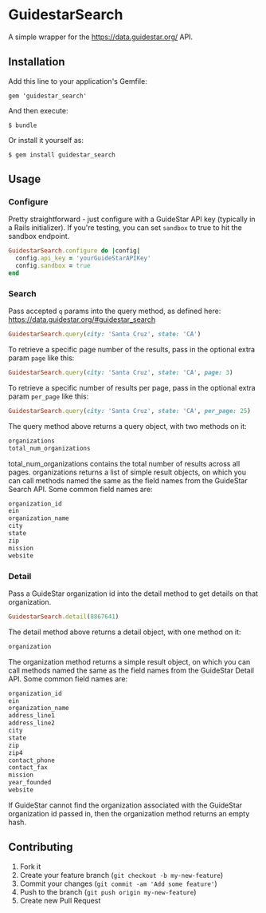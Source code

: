 # GuidestarSearch

A simple wrapper for the https://data.guidestar.org/ API.

## Installation

Add this line to your application's Gemfile:

    gem 'guidestar_search'

And then execute:

    $ bundle

Or install it yourself as:

    $ gem install guidestar_search

## Usage

### Configure

Pretty straightforward - just configure with a GuideStar API key (typically in a Rails initializer).  If you're testing, you can set `sandbox` to true to hit the sandbox endpoint.

``` ruby
GuidestarSearch.configure do |config|
  config.api_key = 'yourGuideStarAPIKey'
  config.sandbox = true
end
```

### Search

Pass accepted `q` params into the query method, as defined here: https://data.guidestar.org/#guidestar_search

``` ruby
GuidestarSearch.query(city: 'Santa Cruz', state: 'CA')
```

To retrieve a specific page number of the results, pass in the optional extra param `page` like this:

``` ruby
GuidestarSearch.query(city: 'Santa Cruz', state: 'CA', page: 3)
```

To retrieve a specific number of results per page, pass in the optional extra param `per_page` like this:

``` ruby
GuidestarSearch.query(city: 'Santa Cruz', state: 'CA', per_page: 25)
```

The query method above returns a query object, with two methods on it:

``` ruby
organizations
total_num_organizations
```

total_num_organizations contains the total number of results across all pages.  organizations returns a list of simple result objects, on which you can call methods named the same as the field names from the GuideStar Search API.  Some common field names are:

``` ruby
organization_id
ein
organization_name
city
state
zip
mission
website
```

### Detail

Pass a GuideStar organization id into the detail method to get details on that organization.

``` ruby
GuidestarSearch.detail(8867641)
```

The detail method above returns a detail object, with one method on it:


``` ruby
organization
```

The organization method returns a simple result object, on which you can call methods named the same as the field names from the GuideStar Detail API.  Some common field names are:

``` ruby
organization_id
ein
organization_name
address_line1
address_line2
city
state
zip
zip4
contact_phone
contact_fax
mission
year_founded
website
```

If GuideStar cannot find the organization associated with the GuideStar organization id passed in, then the organization method returns an empty hash.

## Contributing

1. Fork it
2. Create your feature branch (`git checkout -b my-new-feature`)
3. Commit your changes (`git commit -am 'Add some feature'`)
4. Push to the branch (`git push origin my-new-feature`)
5. Create new Pull Request
